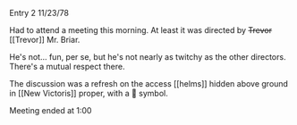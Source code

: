 Entry 2
11/23/78

Had to attend a meeting this morning. At least it was directed by ~~Trevor~~ [[Trevor]] Mr. Briar. 

He's not... fun, per se, but he's not nearly as twitchy as the other directors. There's a mutual respect there.

The discussion was a refresh on the access [[helms]] hidden above ground in [[New Victoris]] proper, with a ⃤ symbol.

Meeting ended at 1:00